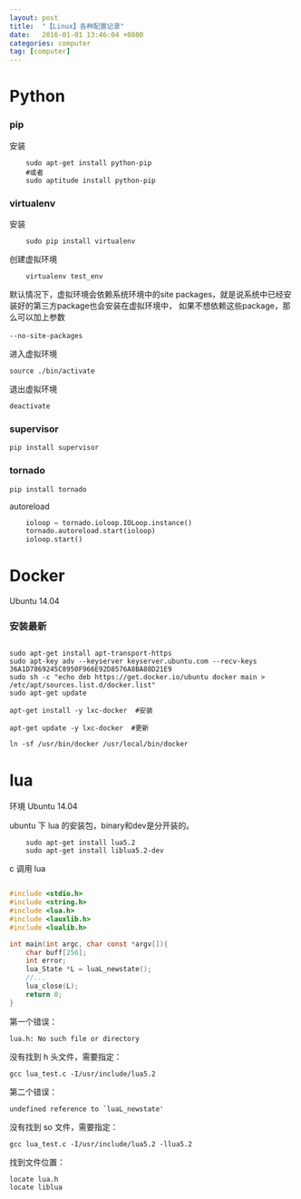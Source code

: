 ```yaml
---
layout: post
title:  "【Linux】各种配置记录"
date:   2016-01-01 13:46:04 +0800
categories: computer
tag: [computer]
---
```

# Python

### pip

安装

```shell
    sudo apt-get install python-pip
    #或者
    sudo aptitude install python-pip
```

### virtualenv

安装

```shell
    sudo pip install virtualenv
```

创建虚拟环境

```shell
    virtualenv test_env
```
默认情况下，虚拟环境会依赖系统环境中的site packages，就是说系统中已经安装好的第三方package也会安装在虚拟环境中，
如果不想依赖这些package，那么可以加上参数 

    --no-site-packages　

进入虚拟环境

    source ./bin/activate

退出虚拟环境

    deactivate
    
### supervisor

    pip install supervisor

### tornado

    pip install tornado

autoreload

```python
    ioloop = tornado.ioloop.IOLoop.instance()
    tornado.autoreload.start(ioloop)
    ioloop.start()
```

# Docker

Ubuntu 14.04 

### 安装最新

```shell

sudo apt-get install apt-transport-https  
sudo apt-key adv --keyserver keyserver.ubuntu.com --recv-keys 36A1D7869245C8950F966E92D8576A8BA88D21E9  
sudo sh -c "echo deb https://get.docker.io/ubuntu docker main > /etc/apt/sources.list.d/docker.list"  
sudo apt-get update  
   
apt-get install -y lxc-docker  #安装
  
apt-get update -y lxc-docker  #更新
  
ln -sf /usr/bin/docker /usr/local/bin/docker  
```
    
# lua

环境 Ubuntu 14.04

ubuntu 下 lua 的安装包，binary和dev是分开装的。

```shell
    sudo apt-get install lua5.2
    sudo apt-get install liblua5.2-dev
```

c 调用 lua

```c

#include <stdio.h>
#include <string.h>
#include <lua.h>
#include <lauxlib.h>
#include <lualib.h>

int main(int argc, char const *argv[]){
	char buff[256];
	int error;
	lua_State *L = luaL_newstate();
	//...
	lua_close(L);
	return 0;
}

```

第一个错误：

    lua.h: No such file or directory
    
没有找到 h 头文件，需要指定：

    gcc lua_test.c -I/usr/include/lua5.2

第二个错误：

    undefined reference to `luaL_newstate'

没有找到 so 文件，需要指定：

    gcc lua_test.c -I/usr/include/lua5.2 -llua5.2
    
找到文件位置：

    locate lua.h
    locate liblua
    
